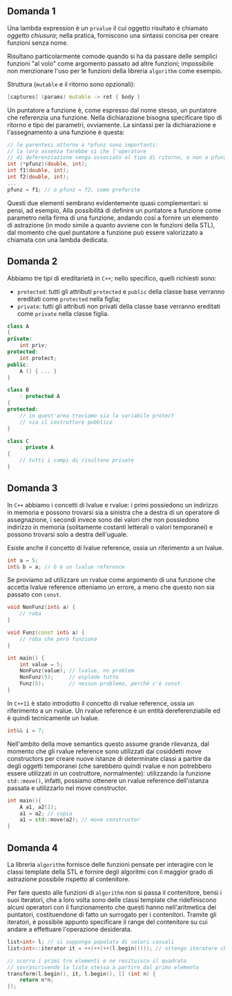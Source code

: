 ## Domanda 1
Una lambda expression è un `prvalue` il cui oggetto risultato è chiamato _oggetto chiusura_;
nella pratica, forniscono una sintassi concisa per creare funzioni senza nome.

Risultano particolarmente comode quando si ha da passare delle semplici funzioni "al volo"
come argomento passato ad altre funzioni; impossibile non menzionare l'uso per le funzioni
della libreria `algorithm` come esempio.

Struttura (`mutable` e il ritorno sono opzionali):
```cpp
[captures] (params) mutable -> ret { body }
```

Un puntatore a funzione è, come espresso dal nome stesso, un puntatore che referenzia una 
funzione. Nella dichiarazione bisogna specificare tipo di ritorno e tipo dei parametri, 
ovviamente. La sintassi per la dichiarazione e l'assegnamento a una funzione è questa:
```cpp
// le parentesi attorno a *pfunz sono importanti:
// la loro assenza farebbe sì che l'operatore
// di deferenziazione venga associato al tipo di ritorno, e non a pfunz
int (*pfunz)(double, int);
int f1(double, int);
int f2(double, int);
...
pfunz = f1; // o pfunz = f2, come preferite
```
Questi due elementi sembrano evidentemente quasi complementari: si pensi, ad esempio,
Alla possibilità di definire un puntatore a funzione come parametro nella firma
di una funzione, andando così a fornire un elemento di astrazione (in modo simile
a quanto avviene con le funzioni della STL), dal momento che quel puntatore a funzione
può essere valorizzato a chiamata con una lambda dedicata.

## Domanda 2
Abbiamo tre tipi di ereditarietà in `C++`; nello specifico, quelli richiesti sono:
* `protected`: tutti gli attributi `protected` e `public` della classe base verranno 
  ereditati come `protected` nella figlia;
* `private`: tutti gli attributi non privati della classe base verranno ereditati
  come `private` nella classe figlia.

```cpp
class A
{
private:
    int priv;
protected:
    int protect;
public:
    A () { ... }
}

class B
    : protected A
{
protected:
    // in quest'area troviamo sia la variabile protect
    // sia il costruttore pubblico
} 

class C
    : private A
{
    // tutti i campi di risultano private
}
```

## Domanda 3
In `C++` abbiamo i concetti di lvalue e rvalue: i primi possiedono un indirizzo
in memoria e possono trovarsi sia a sinistra che a destra di un operatore di
assegnazione, i secondi invece sono dei valori che non possiedono indirizzo in
memoria (solitamente costanti letterali o valori temporanei) e possono trovarsi
solo a destra dell'uguale.

Esiste anche il concetto di lvalue reference, ossia un riferimento a un lvalue.
```cpp
int a = 5;
int& b = a; // b è un lvalue reference
```
Se proviamo ad utilizzare un rvalue come argomento di una funzione che accetta
lvalue reference otteniamo un errore, a meno che questo non sia passato con
`const`.
```cpp
void NonFunz(int& a) {
    // roba
}

void Funz(const int& a) {
    // roba che però funziona
}

int main() {
    int value = 5;
    NonFunz(value); // lvalue, no problem
    NonFunz(5);     // esplode tutto
    Funz(5);        // nessun problema, perché c'è const
}
```

In `C++11` è stato introdotto il concetto di rvalue reference, ossia un riferimento
a un rvalue. Un rvalue reference è un entità dereferenziabile ed è quindi tecnicamente
un lvalue. 
```cpp
int&& i = 7;
```
Nell'ambito della move semantics questo assume grande rilevanza, dal momento che
gli rvalue reference sono utilizzati dai cosiddetti move constructors per creare nuove
istanze di determinate classi a partire da degli oggetti temporanei (che sarebbero quindi
rvalue e non potrebbero essere utilizzati in un costruttore, normalmente):
utilizzando la funzione `std::move()`, infatti, possiamo ottenere un rvalue
reference dell'istanza passata e utilizzarlo nel move constructor.
```cpp
int main(){
    A a1, a2(1);
    a1 = a2; // copia
    a1 = std::move(a2); // move constructor
}
```

## Domanda 4
La libreria `algorithm` fornisce delle funzioni pensate per interagire
con le classi template della STL e fornire degli algoritmi con il
maggior grado di astrazione possibile rispetto al contenitore.

Per fare questo alle funzioni di `algorithm` non si passa il contenitore,
bensì i suoi iteratori, che a loro volta sono delle classi template che
ridefiniscono alcuni operatori con il funzionamento che questi hanno
nell'aritmetica dei puntatori, costituendone di fatto un surrogato per i
contenitori. Tramite gli iteratori, è possibile appunto specificare il range
del contenitore su cui andare a effettuare l'operazione desiderata.

```cpp
list<int> l; // si supponga popolata di valori casuali
list<int>::iterator it = ++(++(++(l.begin()))); // ottengo iteratore che punta al terzo elemento di l

// scorro i primi tre elementi e ne resituisco il quadrato
// sovrascrivendo la lista stessa a partire dal primo elemento
transform(l.begin(), it, l.begin(), [] (int n) {
    return n*n;
});
```
